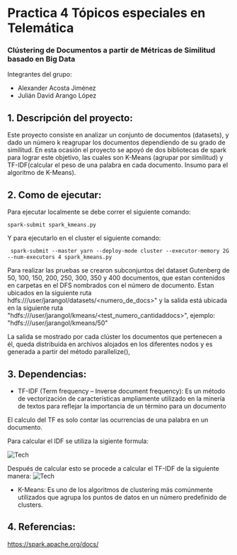 # Practica 4 Tópicos especiales en Telemática
### Clústering de Documentos a partir de Métricas de Similitud basado en Big Data


Integrantes del grupo:
 * Alexander Acosta Jiménez
 * Julián  David Arango López

 ## 1. Descripción del proyecto:
 Este proyecto  consiste en analizar un conjunto de documentos (datasets), y dado un número k reagrupar los documentos dependiendo de su grado de similitud. En esta ocasión el proyecto se apoyó de dos bibliotecas de spark para lograr este objetivo, las cuales son K-Means (agrupar por similitud) y TF-IDF(calcular el peso de una palabra en cada documento. Insumo para el algoritmo de K-Means).

 ## 2. Como de ejecutar:

 Para ejecutar localmente se debe correr el siguiente comando:

  ```spark-submit spark_kmeans.py```

 Y para ejecutarlo en el cluster el siguiente comando:

 ``` spark-submit --master yarn --deploy-mode cluster --executor-memory 2G --num-executors 4 spark_kmeans.py```

 Para realizar las pruebas se crearon subconjuntos del dataset Gutenberg de
 50, 100, 150, 200, 250, 300, 350 y 400 documentos, que estan contenidos en carpetas
 en el DFS nombrados con el número de documento.
 Estan ubicados en la siguiente ruta hdfs:///user/jarangol/datasets/<numero_de_docs>"
 y la salida está ubicada en la siguiente ruta "hdfs:///user/jarangol/kmeans/<test_numero_cantidaddocs>",
 ejemplo: "hdfs:///user/jarangol/kmeans/50"

 La salida se mostrado por cada clúster los documentos que pertenecen a él,
 queda distribuida en archivos alojados en los diferentes nodos y es generada a partir del
 método parallelize(),


 ## 3. Dependencias:
 * TF-IDF (Term frequency – Inverse document frequency): Es un método de vectorización
  de características ampliamente utilizado en la minería de textos para reflejar la
  importancia de un término para un documento

 El calculo del TF es solo contar las ocurrencias de una palabra en un documento.

 Para calcular el IDF se utiliza la sigiente formula:

 ![Tech](/formula04_idf.png)

 Después de calcular esto se procede a calcular el TF-IDF de la siguiente manera:
 ![Tech](/tf-idf.png)

 * K-Means: Es uno de los algoritmos de clustering más comúnmente utilizados que agrupa los puntos de datos en un número predefinido de clusters.

## 4. Referencias:
https://spark.apache.org/docs/
